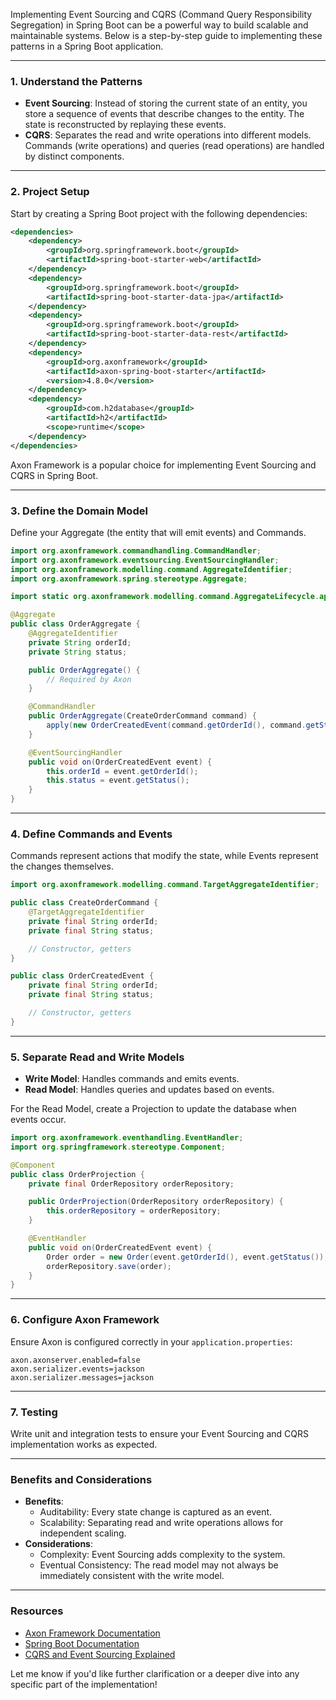 Implementing Event Sourcing and CQRS (Command Query Responsibility Segregation) in Spring Boot can be a powerful way to build scalable and maintainable systems. Below is a step-by-step guide to implementing these patterns in a Spring Boot application.

---

### 1. **Understand the Patterns**
- **Event Sourcing**: Instead of storing the current state of an entity, you store a sequence of events that describe changes to the entity. The state is reconstructed by replaying these events.
- **CQRS**: Separates the read and write operations into different models. Commands (write operations) and queries (read operations) are handled by distinct components.

---

### 2. **Project Setup**
Start by creating a Spring Boot project with the following dependencies:
```xml
<dependencies>
    <dependency>
        <groupId>org.springframework.boot</groupId>
        <artifactId>spring-boot-starter-web</artifactId>
    </dependency>
    <dependency>
        <groupId>org.springframework.boot</groupId>
        <artifactId>spring-boot-starter-data-jpa</artifactId>
    </dependency>
    <dependency>
        <groupId>org.springframework.boot</groupId>
        <artifactId>spring-boot-starter-data-rest</artifactId>
    </dependency>
    <dependency>
        <groupId>org.axonframework</groupId>
        <artifactId>axon-spring-boot-starter</artifactId>
        <version>4.8.0</version>
    </dependency>
    <dependency>
        <groupId>com.h2database</groupId>
        <artifactId>h2</artifactId>
        <scope>runtime</scope>
    </dependency>
</dependencies>
```
Axon Framework is a popular choice for implementing Event Sourcing and CQRS in Spring Boot.

---

### 3. **Define the Domain Model**
Define your Aggregate (the entity that will emit events) and Commands.

```java
import org.axonframework.commandhandling.CommandHandler;
import org.axonframework.eventsourcing.EventSourcingHandler;
import org.axonframework.modelling.command.AggregateIdentifier;
import org.axonframework.spring.stereotype.Aggregate;

import static org.axonframework.modelling.command.AggregateLifecycle.apply;

@Aggregate
public class OrderAggregate {
    @AggregateIdentifier
    private String orderId;
    private String status;

    public OrderAggregate() {
        // Required by Axon
    }

    @CommandHandler
    public OrderAggregate(CreateOrderCommand command) {
        apply(new OrderCreatedEvent(command.getOrderId(), command.getStatus()));
    }

    @EventSourcingHandler
    public void on(OrderCreatedEvent event) {
        this.orderId = event.getOrderId();
        this.status = event.getStatus();
    }
}
```

---

### 4. **Define Commands and Events**
Commands represent actions that modify the state, while Events represent the changes themselves.

```java
import org.axonframework.modelling.command.TargetAggregateIdentifier;

public class CreateOrderCommand {
    @TargetAggregateIdentifier
    private final String orderId;
    private final String status;

    // Constructor, getters
}

public class OrderCreatedEvent {
    private final String orderId;
    private final String status;

    // Constructor, getters
}
```

---

### 5. **Separate Read and Write Models**
- **Write Model**: Handles commands and emits events.
- **Read Model**: Handles queries and updates based on events.

For the Read Model, create a Projection to update the database when events occur.

```java
import org.axonframework.eventhandling.EventHandler;
import org.springframework.stereotype.Component;

@Component
public class OrderProjection {
    private final OrderRepository orderRepository;

    public OrderProjection(OrderRepository orderRepository) {
        this.orderRepository = orderRepository;
    }

    @EventHandler
    public void on(OrderCreatedEvent event) {
        Order order = new Order(event.getOrderId(), event.getStatus());
        orderRepository.save(order);
    }
}
```

---

### 6. **Configure Axon Framework**
Ensure Axon is configured correctly in your `application.properties`:

```properties
axon.axonserver.enabled=false
axon.serializer.events=jackson
axon.serializer.messages=jackson
```

---

### 7. **Testing**
Write unit and integration tests to ensure your Event Sourcing and CQRS implementation works as expected.

---

### Benefits and Considerations
- **Benefits**:
  - Auditability: Every state change is captured as an event.
  - Scalability: Separating read and write operations allows for independent scaling.
- **Considerations**:
  - Complexity: Event Sourcing adds complexity to the system.
  - Eventual Consistency: The read model may not always be immediately consistent with the write model.

---

### Resources
- [Axon Framework Documentation](https://docs.axoniq.io/reference-guide/)
- [Spring Boot Documentation](https://spring.io/projects/spring-boot)
- [CQRS and Event Sourcing Explained](https://www.baeldung.com/cqrs-event-sourcing-axon)

Let me know if you'd like further clarification or a deeper dive into any specific part of the implementation!
